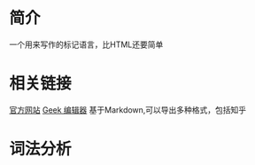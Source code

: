 # 简介
一个用来写作的标记语言，比HTML还要简单

# 相关链接
[官方网站](https://www.markdownguide.org/)
[Geek 编辑器](https://www.geekeditor.com/) 基于Markdown,可以导出多种格式，包括知乎

# 词法分析 